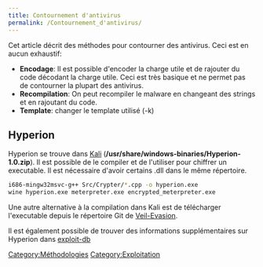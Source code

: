 ```yaml
---
title: Contournement d'antivirus
permalink: /Contournement_d'antivirus/
---
```


Cet article décrit des méthodes pour contourner des antivirus. Ceci est en aucun exhaustif:

-   **Encodage**: Il est possible d'encoder la charge utile et de rajouter du code décodant la charge utile. Ceci est très basique et ne permet pas de contourner la plupart des antivirus.
-   **Recompilation**: On peut recompiler le malware en changeant des strings et en rajoutant du code.
-   **Template**: changer le template utilisé (-k)

Hyperion
--------

Hyperion se trouve dans [Kali](/Kali "wikilink") (**/usr/share/windows-binaries/Hyperion-1.0.zip**). Il est possible de le compiler et de l'utiliser pour chiffrer un executable. Il est nécessaire d'avoir certains .dll dans le même répertoire.

``` bash
i686-mingw32msvc-g++ Src/Crypter/*.cpp -o hyperion.exe
wine hyperion.exe meterpreter.exe encrypted_meterpreter.exe
```

Une autre alternative à la compilation dans Kali est de télécharger l'executable depuis le répertoire Git de [Veil-Evasion](https://github.com/Veil-Framework/Veil-Evasion/).

Il est également possible de trouver des informations supplémentaires sur Hyperion dans [exploit-db](https://www.exploit-db.com/docs/18849.pdf)

[Category:Méthodologies](/Category:Méthodologies "wikilink") [Category:Exploitation](/Category:Exploitation "wikilink")